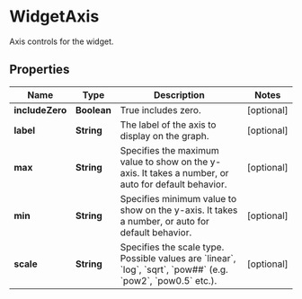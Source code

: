 

# WidgetAxis

Axis controls for the widget.
## Properties

Name | Type | Description | Notes
------------ | ------------- | ------------- | -------------
**includeZero** | **Boolean** | True includes zero. |  [optional]
**label** | **String** | The label of the axis to display on the graph. |  [optional]
**max** | **String** | Specifies the maximum value to show on the y-axis. It takes a number, or auto for default behavior. |  [optional]
**min** | **String** | Specifies minimum value to show on the y-axis. It takes a number, or auto for default behavior. |  [optional]
**scale** | **String** | Specifies the scale type. Possible values are &#x60;linear&#x60;, &#x60;log&#x60;, &#x60;sqrt&#x60;, &#x60;pow##&#x60; (e.g. &#x60;pow2&#x60;, &#x60;pow0.5&#x60; etc.). |  [optional]



